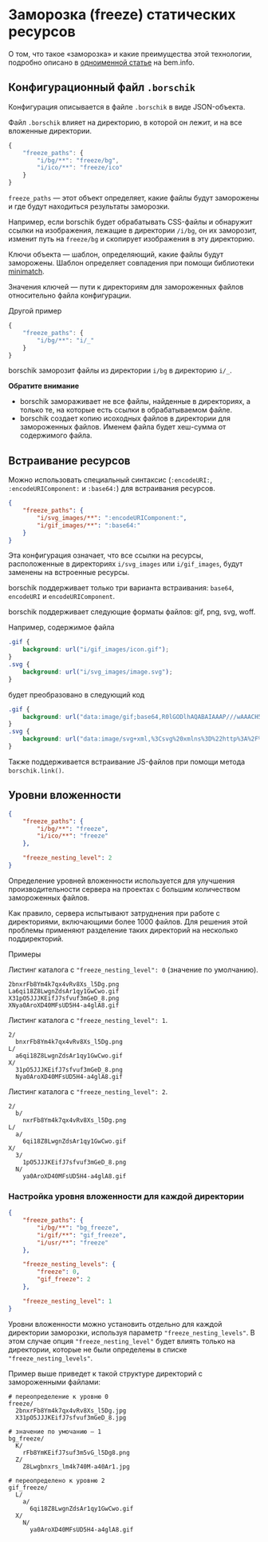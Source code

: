 # Заморозка (freeze) статических ресурсов

О том, что такое «заморозка» и какие преимущества этой технологии, подробно описано в [одноименной статье](http://ru.bem.info/articles/borschik/#«Заморозка»-статических-ресурсов--freeze-) на bem.info.

## Конфигурационный файл `.borschik`

Конфигурация описывается в файле `.borschik` в виде JSON-объекта.

Файл `.borschik` влияет на директорию, в которой он лежит, и на все вложенные директории.

```js
{
    "freeze_paths": {
        "i/bg/**": "freeze/bg",
        "i/ico/**": "freeze/ico"
    }
}
```

`freeze_paths` — этот объект определяет, какие файлы будут заморожены и где будут находиться результаты заморозки.

Например, если borschik будет обрабатывать CSS-файлы и обнаружит ссылки на изображения, лежащие в директории `/i/bg`, он их заморозит, изменит путь на `freeze/bg` и скопирует изображения в эту директорию.

Ключи объекта — шаблон, определяющий, какие файлы будут заморожены. Шаблон определяет совпадения при помощи библиотеки [minimatch](https://github.com/isaacs/minimatch).

Значения ключей — пути к директориям для замороженных файлов относительно файла конфигурации.

Другой пример
```js
{
    "freeze_paths": {
        "i/bg/**": "i/_"
    }
}
```
borschik заморозит файлы из директории `i/bg` в директорию `i/_`.

**Обратите внимание**
* borschik замораживает не все файлы, найденные в директориях, а только те, на которые есть ссылки в обрабатываемом файле.
* borschik создает копию исоходных файлов в директории для замороженных файлов. Именем файла будет хеш-сумма от содержимого файла.

## Встраивание ресурсов

Можно использовать специальный синтаксис (`:encodeURI:`, `:encodeURIComponent:` и `:base64:`) для встраивания ресурсов.

```json
{
    "freeze_paths": {
        "i/svg_images/**": ":encodeURIComponent:",
        "i/gif_images/**": ":base64:"
    }
}
```

Эта конфигурация означает, что все ссылки на ресурсы, расположенные в директориях `i/svg_images` или `i/gif_images`, будут заменены на встроенные ресурсы.

borschik поддерживает только три варианта встраивания: `base64`, `encodeURI` и `encodeURIComponent`.

borschik поддерживает следующие форматы файлов: gif, png, svg, woff.

Например, содержимое файла
```css
.gif {
    background: url("i/gif_images/icon.gif");
}
.svg {
    background: url("i/svg_images/image.svg");
}
```

будет преобразовано в следующий код
```css
.gif {
    background: url("data:image/gif;base64,R0lGODlhAQABAIAAAP///wAAACH5BAEAAAAALAAAAAABAAEAAAICRAEAOw==");
}
.svg {
    background: url("data:image/svg+xml,%3Csvg%20xmlns%3D%22http%3A%2F%2Fwww.w3.org.......");
}
```

Также поддерживается встраивание JS-файлов при помощи метода `borschik.link()`.

## Уровни вложенности
```json
{
    "freeze_paths": {
        "i/bg/**": "freeze",
        "i/ico/**": "freeze"
    },

    "freeze_nesting_level": 2
}
```

Определение уровней вложенности используется для улучшения производительности сервера на проектах с большим количеством замороженных файлов.

Как правило, сервера испытывают затруднения при работе с директориями, включающими более 1000 файлов. Для решения этой проблемы применяют разделение таких директорий на несколько поддиректорий.

Примеры

Листинг каталога с `"freeze_nesting_level": 0` (значение по умолчанию).
```
2bnxrFb8Ym4k7qx4vRv8Xs_l5Dg.png
La6qi18Z8LwgnZdsAr1qy1GwCwo.gif
X31pO5JJJKEifJ7sfvuf3mGeD_8.png
XNya0AroXD40MFsUD5H4-a4glA8.gif
```

Листинг каталога с `"freeze_nesting_level": 1`.
```
2/
  bnxrFb8Ym4k7qx4vRv8Xs_l5Dg.png
L/
  a6qi18Z8LwgnZdsAr1qy1GwCwo.gif
X/
  31pO5JJJKEifJ7sfvuf3mGeD_8.png
  Nya0AroXD40MFsUD5H4-a4glA8.gif
```

Листинг каталога с `"freeze_nesting_level": 2`.
```
2/
  b/
    nxrFb8Ym4k7qx4vRv8Xs_l5Dg.png
L/
  a/
    6qi18Z8LwgnZdsAr1qy1GwCwo.gif
X/
  3/
    1pO5JJJKEifJ7sfvuf3mGeD_8.png
  N/
    ya0AroXD40MFsUD5H4-a4glA8.gif
```
### Настройка уровня вложенности для каждой директории
```json
{
    "freeze_paths": {
        "i/bg/**": "bg_freeze",
        "i/gif/**": "gif_freeze",
        "i/usr/**": "freeze"
    },

    "freeze_nesting_levels": {
        "freeze": 0,
        "gif_freeze": 2
    },

    "freeze_nesting_level": 1
}
```
Уровни вложенности можно установить отдельно для каждой директории заморозки, используя параметр `"freeze_nesting_levels"`. В этом случае опция `"freeze_nesting_level"` будет влиять только на директории, которые не были определены в списке `"freeze_nesting_levels"`.

Пример выше приведет к такой структуре директорий с замороженными файлами:
```
# переопределение к уровню 0
freeze/
  2bnxrFb8Ym4k7qx4vRv8Xs_l5Dg.jpg
  X31pO5JJJKEifJ7sfvuf3mGeD_8.jpg

# значение по умочанию — 1
bg_freeze/
  K/
    rFb8YmKEifJ7suf3m5vG_l5Dg8.png
  Z/
    Z8Lwgbnxrs_lm4k740M-a40Ar1.jpg

# переопределено к уровню 2
gif_freeze/
  L/
    a/
      6qi18Z8LwgnZdsAr1qy1GwCwo.gif
  X/
    N/
      ya0AroXD40MFsUD5H4-a4glA8.gif
